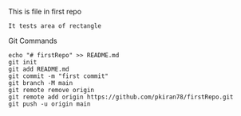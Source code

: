 This is file in first repo

    It tests area of rectangle

Git Commands

    echo "# firstRepo" >> README.md
    git init
    git add README.md
    git commit -m "first commit"
    git branch -M main
    git remote remove origin
    git remote add origin https://github.com/pkiran78/firstRepo.git
    git push -u origin main